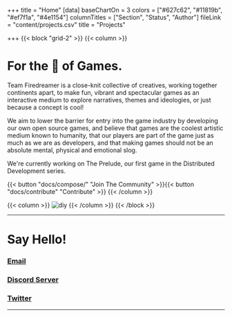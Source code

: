 +++
title = "Home"
[data]
baseChartOn = 3
colors = ["#627c62", "#11819b", "#ef7f1a", "#4e1154"]
columnTitles = ["Section", "Status", "Author"]
fileLink = "content/projects.csv"
title = "Projects"

+++
{{< block "grid-2" >}}
{{< column >}}

# For the 💖 of Games.

Team Firedreamer is a close-knit collective of creatives, working together continents apart, to make fun, vibrant and spectacular games as an interactive medium to explore narratives, themes and ideologies, or just because a concept is cool!

We aim to lower the barrier for entry into the game industry by developing our own open source games, and believe that games are the coolest artistic medium known to humanity, that our players are part of the game just as much as we are as developers,	and that making games should not be an absolute mental, physical and emotional slog.

We're currently working on The Prelude, our first game in the Distributed Development series.

{{< button "docs/compose/" "Join The Community" >}}{{< button "docs/contribute" "Contribute" >}}
{{< /column >}}

{{< column >}}
![diy](/images/firedreamer-stencil.png)
{{< /column >}}
{{< /block >}}

---


# Say Hello! 
### [Email](mailto:teamfiredreamer@gmail.com)
### [Discord Server](https://discord.gg/QeeGZnP7Uh)
### [Twitter](https://twitter.com/TeamFiredreamer)

---
